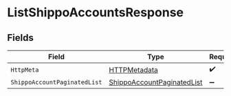 # ListShippoAccountsResponse


## Fields

| Field                                                                               | Type                                                                                | Required                                                                            | Description                                                                         |
| ----------------------------------------------------------------------------------- | ----------------------------------------------------------------------------------- | ----------------------------------------------------------------------------------- | ----------------------------------------------------------------------------------- |
| `HttpMeta`                                                                          | [HTTPMetadata](../../Models/Components/HTTPMetadata.md)                             | :heavy_check_mark:                                                                  | N/A                                                                                 |
| `ShippoAccountPaginatedList`                                                        | [ShippoAccountPaginatedList](../../Models/Components/ShippoAccountPaginatedList.md) | :heavy_minus_sign:                                                                  | N/A                                                                                 |